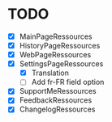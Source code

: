 # TODO
 - [x] MainPageRessources
 - [x] HistoryPageRessources
 - [x] WebPageRessources
 - [x] SettingsPageRessources
    - [x] Translation
    - [ ] Add fr-FR field option
 - [x] SupportMeRessources
 - [x] FeedbackRessources
 - [x] ChangelogRessources